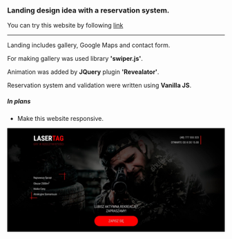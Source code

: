 ### Landing design idea with a reservation system. ###

You can try this website by following [link](https://aandrasiuk.github.io/lasertag/)

----
Landing includes gallery, Google Maps and contact form. 

For making gallery was used library **'swiper.js'**. 

Animation was added by **JQuery** plugin **'Revealator'**.

Reservation system and validation were written using **Vanilla JS**. 

##### In plans #####
- Make this website responsive.


![Lasertag.](./dist/img/screenshot.jpg "Lasertag landing.")